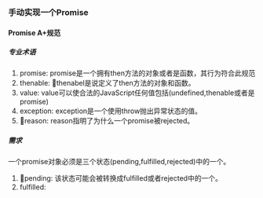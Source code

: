 ### 手动实现一个Promise

#### Promise A+规范

##### 专业术语

1. promise: promise是一个拥有then方法的对象或者是函数，其行为符合此规范
2. thenable: thenabel是说定义了then方法的对象和函数。
3. value: value可以使合法的JavaScript任何值包括(undefined,thenable或者是promise)
4. exception: exception是一个使用throw抛出异常状态的值。
5. reason: reason指明了为什么一个promise被rejected。

##### 需求

一个promise对象必须是三个状态(pending,fulfilled,rejected)中的一个。

1. pending: 该状态可能会被转换成fulfilled或者rejected中的一个。
2. fulfilled: 

